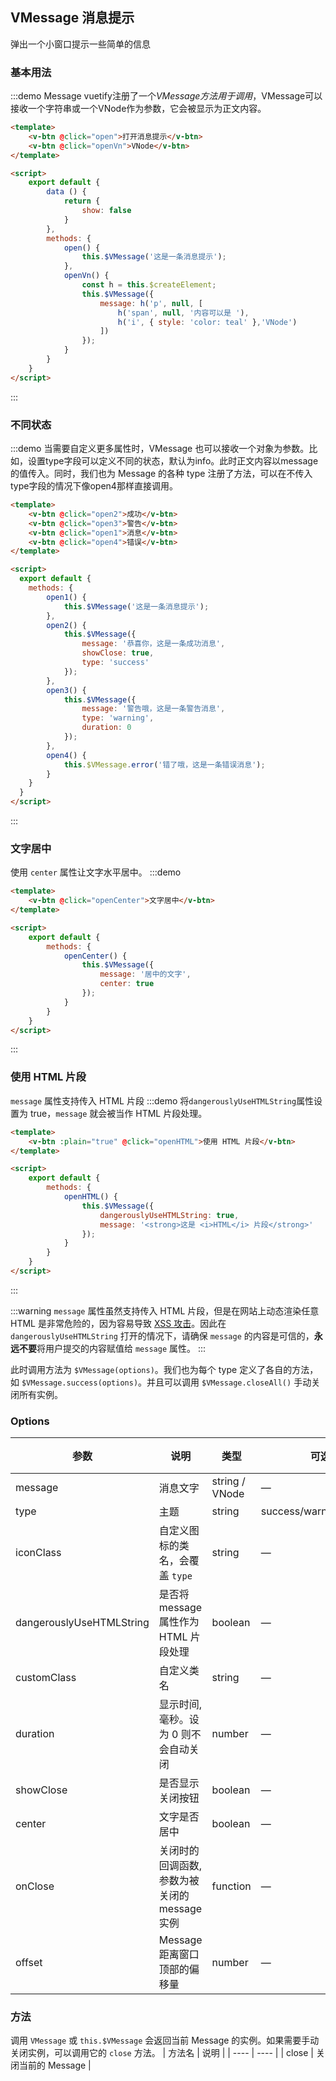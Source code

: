 ## VMessage 消息提示
弹出一个小窗口提示一些简单的信息

### 基本用法
:::demo Message vuetify注册了一个$VMessage方法用于调用，$VMessage可以接收一个字符串或一个VNode作为参数，它会被显示为正文内容。
```html
<template>
    <v-btn @click="open">打开消息提示</v-btn>
    <v-btn @click="openVn">VNode</v-btn>
</template>

<script>
    export default {
        data () {
            return {
                show: false
            }
        },
        methods: {
            open() {
                this.$VMessage('这是一条消息提示');
            },
            openVn() {
                const h = this.$createElement;
                this.$VMessage({
                    message: h('p', null, [
                        h('span', null, '内容可以是 '),
                        h('i', { style: 'color: teal' },'VNode')
                    ])
                });
            }
        }
    }
</script>
```
:::

### 不同状态
:::demo 当需要自定义更多属性时，VMessage 也可以接收一个对象为参数。比如，设置type字段可以定义不同的状态，默认为info。此时正文内容以message的值传入。同时，我们也为 Message 的各种 type 注册了方法，可以在不传入type字段的情况下像open4那样直接调用。
```html
<template>
    <v-btn @click="open2">成功</v-btn>
    <v-btn @click="open3">警告</v-btn>
    <v-btn @click="open1">消息</v-btn>
    <v-btn @click="open4">错误</v-btn>
</template>

<script>
  export default {
    methods: {
        open1() {
            this.$VMessage('这是一条消息提示');
        },
        open2() {
            this.$VMessage({
                message: '恭喜你，这是一条成功消息',
                showClose: true,
                type: 'success'
            });
        },
        open3() {
            this.$VMessage({
                message: '警告哦，这是一条警告消息',
                type: 'warning',
                duration: 0
            });
        },
        open4() {
            this.$VMessage.error('错了哦，这是一条错误消息');
        }
    }
  }
</script>
```
:::

### 文字居中
使用 `center` 属性让文字水平居中。
:::demo 
```html
<template>
    <v-btn @click="openCenter">文字居中</v-btn>
</template>

<script>
    export default {
        methods: {
            openCenter() {
                this.$VMessage({
                    message: '居中的文字',
                    center: true
                });
            }
        }
    }
</script>
```
:::

### 使用 HTML 片段
`message` 属性支持传入 HTML 片段
:::demo 将`dangerouslyUseHTMLString`属性设置为 true，`message` 就会被当作 HTML 片段处理。
```html
<template>
    <v-btn :plain="true" @click="openHTML">使用 HTML 片段</v-btn>
</template>

<script>
    export default {
        methods: {
            openHTML() {
                this.$VMessage({
                    dangerouslyUseHTMLString: true,
                    message: '<strong>这是 <i>HTML</i> 片段</strong>'
                });
            }
        }
    }
</script>
```
:::

:::warning
`message` 属性虽然支持传入 HTML 片段，但是在网站上动态渲染任意 HTML 是非常危险的，因为容易导致 [XSS 攻击](https://en.wikipedia.org/wiki/Cross-site_scripting)。因此在 `dangerouslyUseHTMLString` 打开的情况下，请确保 `message` 的内容是可信的，**永远不要**将用户提交的内容赋值给 `message` 属性。
:::


此时调用方法为 `$VMessage(options)`。我们也为每个 type 定义了各自的方法，如 `$VMessage.success(options)`。并且可以调用 `$VMessage.closeAll()` 手动关闭所有实例。

### Options
| 参数      | 说明          | 类型      | 可选值                           | 默认值  |
|---------- |-------------- |---------- |--------------------------------  |-------- |
| message | 消息文字 | string / VNode | — | — |
| type | 主题 | string | success/warning/info/error | info |
| iconClass | 自定义图标的类名，会覆盖 `type` | string | — | — |
| dangerouslyUseHTMLString | 是否将 message 属性作为 HTML 片段处理 | boolean | — | false |
| customClass | 自定义类名 | string | — | — |
| duration | 显示时间, 毫秒。设为 0 则不会自动关闭 | number | — | 2000 |
| showClose | 是否显示关闭按钮 | boolean | — | true |
| center | 文字是否居中 | boolean | — | false |
| onClose | 关闭时的回调函数, 参数为被关闭的 message 实例 | function | — | — |
| offset | Message 距离窗口顶部的偏移量 | number | — | 20 |

### 方法
调用 `VMessage` 或 `this.$VMessage` 会返回当前 Message 的实例。如果需要手动关闭实例，可以调用它的 `close` 方法。
| 方法名 | 说明 |
| ---- | ---- |
| close | 关闭当前的 Message |

